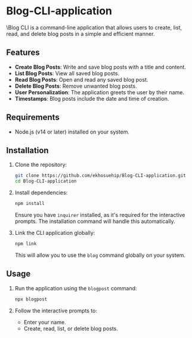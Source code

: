 # Blog-CLI-application

\Blog CLI is a command-line application that allows users to create, list, read, and delete blog posts in a simple and efficient manner.

## Features
- **Create Blog Posts**: Write and save blog posts with a title and content.
- **List Blog Posts**: View all saved blog posts.
- **Read Blog Posts**: Open and read any saved blog post.
- **Delete Blog Posts**: Remove unwanted blog posts.
- **User Personalization**: The application greets the user by their name.
- **Timestamps**: Blog posts include the date and time of creation.

## Requirements

- Node.js (v14 or later) installed on your system.

## Installation

1. Clone the repository:

   ```bash
   git clone https://github.com/ekhosuehip/Blog-CLI-application.git
   cd Blog-CLI-application
   ```

2. Install dependencies:

   ```bash
   npm install
   ```

   Ensure you have `inquirer` installed, as it's required for the interactive prompts. The installation command will handle this automatically.

3. Link the CLI application globally:

   ```bash
   npm link
   ```

   This will allow you to use the `blog` command globally on your system.

## Usage

1. Run the application using the `blogpost` command:

   ```bash
   npx blogpost
   ```

2. Follow the interactive prompts to:

   - Enter your name.
   - Create, read, list, or delete blog posts.